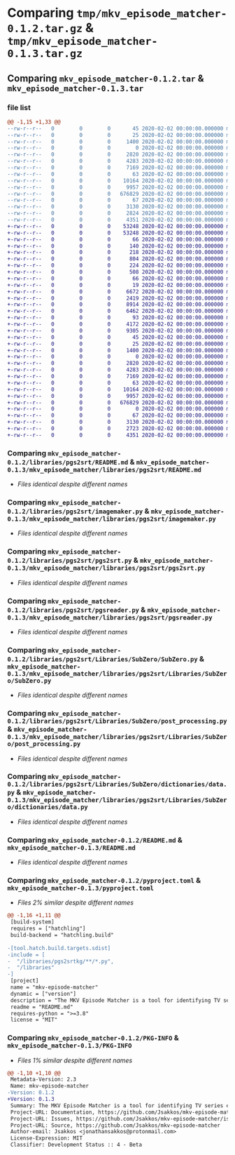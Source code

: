 # Comparing `tmp/mkv_episode_matcher-0.1.2.tar.gz` & `tmp/mkv_episode_matcher-0.1.3.tar.gz`

## Comparing `mkv_episode_matcher-0.1.2.tar` & `mkv_episode_matcher-0.1.3.tar`

### file list

```diff
@@ -1,15 +1,33 @@
--rw-r--r--   0        0        0       45 2020-02-02 00:00:00.000000 mkv_episode_matcher-0.1.2/libraries/pgs2srt/.git
--rw-r--r--   0        0        0       25 2020-02-02 00:00:00.000000 mkv_episode_matcher-0.1.2/libraries/pgs2srt/.gitignore
--rw-r--r--   0        0        0     1400 2020-02-02 00:00:00.000000 mkv_episode_matcher-0.1.2/libraries/pgs2srt/README.md
--rw-r--r--   0        0        0        0 2020-02-02 00:00:00.000000 mkv_episode_matcher-0.1.2/libraries/pgs2srt/__init__.py
--rw-r--r--   0        0        0     2820 2020-02-02 00:00:00.000000 mkv_episode_matcher-0.1.2/libraries/pgs2srt/imagemaker.py
--rw-r--r--   0        0        0     4283 2020-02-02 00:00:00.000000 mkv_episode_matcher-0.1.2/libraries/pgs2srt/pgs2srt.py
--rw-r--r--   0        0        0     7169 2020-02-02 00:00:00.000000 mkv_episode_matcher-0.1.2/libraries/pgs2srt/pgsreader.py
--rw-r--r--   0        0        0       63 2020-02-02 00:00:00.000000 mkv_episode_matcher-0.1.2/libraries/pgs2srt/requirements.txt
--rw-r--r--   0        0        0    10164 2020-02-02 00:00:00.000000 mkv_episode_matcher-0.1.2/libraries/pgs2srt/Libraries/SubZero/SubZero.py
--rw-r--r--   0        0        0     9957 2020-02-02 00:00:00.000000 mkv_episode_matcher-0.1.2/libraries/pgs2srt/Libraries/SubZero/post_processing.py
--rw-r--r--   0        0        0   676829 2020-02-02 00:00:00.000000 mkv_episode_matcher-0.1.2/libraries/pgs2srt/Libraries/SubZero/dictionaries/data.py
--rw-r--r--   0        0        0       67 2020-02-02 00:00:00.000000 mkv_episode_matcher-0.1.2/.gitignore
--rw-r--r--   0        0        0     3130 2020-02-02 00:00:00.000000 mkv_episode_matcher-0.1.2/README.md
--rw-r--r--   0        0        0     2824 2020-02-02 00:00:00.000000 mkv_episode_matcher-0.1.2/pyproject.toml
--rw-r--r--   0        0        0     4351 2020-02-02 00:00:00.000000 mkv_episode_matcher-0.1.2/PKG-INFO
+-rw-r--r--   0        0        0    53248 2020-02-02 00:00:00.000000 mkv_episode_matcher-0.1.3/.coverage.DESKTOP-NTJ52LL.19040.XkHNEbEx
+-rw-r--r--   0        0        0    53248 2020-02-02 00:00:00.000000 mkv_episode_matcher-0.1.3/.coverage.DESKTOP-NTJ52LL.24340.XjsBEKWx
+-rw-r--r--   0        0        0       66 2020-02-02 00:00:00.000000 mkv_episode_matcher-0.1.3/.gitattributes
+-rw-r--r--   0        0        0      140 2020-02-02 00:00:00.000000 mkv_episode_matcher-0.1.3/.gitmodules
+-rw-r--r--   0        0        0      218 2020-02-02 00:00:00.000000 mkv_episode_matcher-0.1.3/mkdocs.yml
+-rw-r--r--   0        0        0      804 2020-02-02 00:00:00.000000 mkv_episode_matcher-0.1.3/.github/workflows/ci.yml
+-rw-r--r--   0        0        0      224 2020-02-02 00:00:00.000000 mkv_episode_matcher-0.1.3/.vscode/settings.json
+-rw-r--r--   0        0        0      508 2020-02-02 00:00:00.000000 mkv_episode_matcher-0.1.3/docs/index.md
+-rw-r--r--   0        0        0       66 2020-02-02 00:00:00.000000 mkv_episode_matcher-0.1.3/mkv_episode_matcher/.gitattributes
+-rw-r--r--   0        0        0       19 2020-02-02 00:00:00.000000 mkv_episode_matcher-0.1.3/mkv_episode_matcher/__init__.py
+-rw-r--r--   0        0        0     6672 2020-02-02 00:00:00.000000 mkv_episode_matcher-0.1.3/mkv_episode_matcher/__main__.py
+-rw-r--r--   0        0        0     2419 2020-02-02 00:00:00.000000 mkv_episode_matcher-0.1.3/mkv_episode_matcher/config.py
+-rw-r--r--   0        0        0     8914 2020-02-02 00:00:00.000000 mkv_episode_matcher-0.1.3/mkv_episode_matcher/episode_matcher.py
+-rw-r--r--   0        0        0     6462 2020-02-02 00:00:00.000000 mkv_episode_matcher-0.1.3/mkv_episode_matcher/mkv_to_srt.py
+-rw-r--r--   0        0        0       93 2020-02-02 00:00:00.000000 mkv_episode_matcher-0.1.3/mkv_episode_matcher/requirements.txt
+-rw-r--r--   0        0        0     4172 2020-02-02 00:00:00.000000 mkv_episode_matcher-0.1.3/mkv_episode_matcher/tmdb_client.py
+-rw-r--r--   0        0        0     9305 2020-02-02 00:00:00.000000 mkv_episode_matcher-0.1.3/mkv_episode_matcher/utils.py
+-rw-r--r--   0        0        0       45 2020-02-02 00:00:00.000000 mkv_episode_matcher-0.1.3/mkv_episode_matcher/libraries/pgs2srt/.git
+-rw-r--r--   0        0        0       25 2020-02-02 00:00:00.000000 mkv_episode_matcher-0.1.3/mkv_episode_matcher/libraries/pgs2srt/.gitignore
+-rw-r--r--   0        0        0     1400 2020-02-02 00:00:00.000000 mkv_episode_matcher-0.1.3/mkv_episode_matcher/libraries/pgs2srt/README.md
+-rw-r--r--   0        0        0        0 2020-02-02 00:00:00.000000 mkv_episode_matcher-0.1.3/mkv_episode_matcher/libraries/pgs2srt/__init__.py
+-rw-r--r--   0        0        0     2820 2020-02-02 00:00:00.000000 mkv_episode_matcher-0.1.3/mkv_episode_matcher/libraries/pgs2srt/imagemaker.py
+-rw-r--r--   0        0        0     4283 2020-02-02 00:00:00.000000 mkv_episode_matcher-0.1.3/mkv_episode_matcher/libraries/pgs2srt/pgs2srt.py
+-rw-r--r--   0        0        0     7169 2020-02-02 00:00:00.000000 mkv_episode_matcher-0.1.3/mkv_episode_matcher/libraries/pgs2srt/pgsreader.py
+-rw-r--r--   0        0        0       63 2020-02-02 00:00:00.000000 mkv_episode_matcher-0.1.3/mkv_episode_matcher/libraries/pgs2srt/requirements.txt
+-rw-r--r--   0        0        0    10164 2020-02-02 00:00:00.000000 mkv_episode_matcher-0.1.3/mkv_episode_matcher/libraries/pgs2srt/Libraries/SubZero/SubZero.py
+-rw-r--r--   0        0        0     9957 2020-02-02 00:00:00.000000 mkv_episode_matcher-0.1.3/mkv_episode_matcher/libraries/pgs2srt/Libraries/SubZero/post_processing.py
+-rw-r--r--   0        0        0   676829 2020-02-02 00:00:00.000000 mkv_episode_matcher-0.1.3/mkv_episode_matcher/libraries/pgs2srt/Libraries/SubZero/dictionaries/data.py
+-rw-r--r--   0        0        0        0 2020-02-02 00:00:00.000000 mkv_episode_matcher-0.1.3/tests/__init__.py
+-rw-r--r--   0        0        0       67 2020-02-02 00:00:00.000000 mkv_episode_matcher-0.1.3/.gitignore
+-rw-r--r--   0        0        0     3130 2020-02-02 00:00:00.000000 mkv_episode_matcher-0.1.3/README.md
+-rw-r--r--   0        0        0     2723 2020-02-02 00:00:00.000000 mkv_episode_matcher-0.1.3/pyproject.toml
+-rw-r--r--   0        0        0     4351 2020-02-02 00:00:00.000000 mkv_episode_matcher-0.1.3/PKG-INFO
```

### Comparing `mkv_episode_matcher-0.1.2/libraries/pgs2srt/README.md` & `mkv_episode_matcher-0.1.3/mkv_episode_matcher/libraries/pgs2srt/README.md`

 * *Files identical despite different names*

### Comparing `mkv_episode_matcher-0.1.2/libraries/pgs2srt/imagemaker.py` & `mkv_episode_matcher-0.1.3/mkv_episode_matcher/libraries/pgs2srt/imagemaker.py`

 * *Files identical despite different names*

### Comparing `mkv_episode_matcher-0.1.2/libraries/pgs2srt/pgs2srt.py` & `mkv_episode_matcher-0.1.3/mkv_episode_matcher/libraries/pgs2srt/pgs2srt.py`

 * *Files identical despite different names*

### Comparing `mkv_episode_matcher-0.1.2/libraries/pgs2srt/pgsreader.py` & `mkv_episode_matcher-0.1.3/mkv_episode_matcher/libraries/pgs2srt/pgsreader.py`

 * *Files identical despite different names*

### Comparing `mkv_episode_matcher-0.1.2/libraries/pgs2srt/Libraries/SubZero/SubZero.py` & `mkv_episode_matcher-0.1.3/mkv_episode_matcher/libraries/pgs2srt/Libraries/SubZero/SubZero.py`

 * *Files identical despite different names*

### Comparing `mkv_episode_matcher-0.1.2/libraries/pgs2srt/Libraries/SubZero/post_processing.py` & `mkv_episode_matcher-0.1.3/mkv_episode_matcher/libraries/pgs2srt/Libraries/SubZero/post_processing.py`

 * *Files identical despite different names*

### Comparing `mkv_episode_matcher-0.1.2/libraries/pgs2srt/Libraries/SubZero/dictionaries/data.py` & `mkv_episode_matcher-0.1.3/mkv_episode_matcher/libraries/pgs2srt/Libraries/SubZero/dictionaries/data.py`

 * *Files identical despite different names*

### Comparing `mkv_episode_matcher-0.1.2/README.md` & `mkv_episode_matcher-0.1.3/README.md`

 * *Files identical despite different names*

### Comparing `mkv_episode_matcher-0.1.2/pyproject.toml` & `mkv_episode_matcher-0.1.3/pyproject.toml`

 * *Files 2% similar despite different names*

```diff
@@ -1,16 +1,11 @@
 [build-system]
 requires = ["hatchling"]
 build-backend = "hatchling.build"
 
-[tool.hatch.build.targets.sdist]
-include = [
-  "/libraries/pgs2srtkg/**/*.py",
-  "/libraries"
-]
 [project]
 name = "mkv-episode-matcher"
 dynamic = ["version"]
 description = "The MKV Episode Matcher is a tool for identifying TV series episodes from MKV files and renaming the files accordingly."
 readme = "README.md"
 requires-python = ">=3.8"
 license = "MIT"
```

### Comparing `mkv_episode_matcher-0.1.2/PKG-INFO` & `mkv_episode_matcher-0.1.3/PKG-INFO`

 * *Files 1% similar despite different names*

```diff
@@ -1,10 +1,10 @@
 Metadata-Version: 2.3
 Name: mkv-episode-matcher
-Version: 0.1.2
+Version: 0.1.3
 Summary: The MKV Episode Matcher is a tool for identifying TV series episodes from MKV files and renaming the files accordingly.
 Project-URL: Documentation, https://github.com/Jsakkos/mkv-episode-matcher#readme
 Project-URL: Issues, https://github.com/Jsakkos/mkv-episode-matcher/issues
 Project-URL: Source, https://github.com/Jsakkos/mkv-episode-matcher
 Author-email: Jsakkos <jonathansakkos@protonmail.com>
 License-Expression: MIT
 Classifier: Development Status :: 4 - Beta
```

